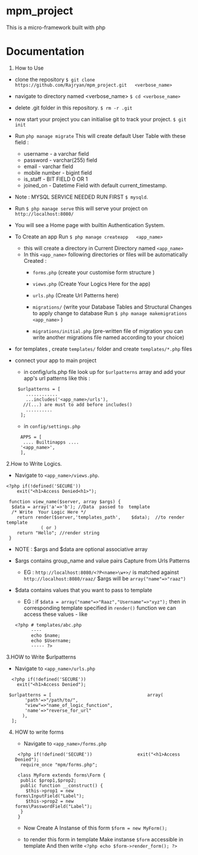 # mpm_project
This is a micro-framework built with php

# Documentation

1. How to Use
- clone the repository
  `$ git clone https://github.com/Rajryan/mpm_project.git   <verbose_name>`

- navigate to directory named <verbose_name>
  `$ cd <verbose_name>`

- delete .git folder in this repository.
  `$ rm -r .git`

- now start your project you can initialise git to track your project.
 `$ git init`

- Run `php manage migrate`
  This will create default User Table with these field :
  * username \- a varchar field
  * password \- varchar(255) field
  * email \- varchar field
  * mobile number \- bigint field 
  * is_staff \- BIT FIELD 0 OR 1
  * joined_on \- Datetime Field with default current_timestamp.

- Note : MYSQL SERVICE NEEDED RUN FIRST `$ mysqld`.

- Run `$ php manage serve`
    this will serve your project on  `http://localhost:8080/`

- You will see a Home page with builtin Authentication System.

- To Create an app Run `$ php manage createapp   <app_name>`
  * this will create a directory in Current Directory named `<app_name>`
  * In this `<app_name>` following directories   or files will be automatically Created :
    + `forms.php` (create your  customise form structure )
    + `views.php` (Create Your Logics Here for the app)
    + `urls.php` (Create Url Patterns here)
    + `migrations/` (write your Database          Tables and Structural Changes
      to apply change to database Run 
      `$ php manage makemigrations <app_name>`
      )
    
    + `migrations/initial.php` (pre-written file of migration you can write another migrations file named according to your choice)
  
 * for templates , create `templates/` folder and create `templates/*.php` files 

 * connect your app to main project
   + in config/urls.php file look up for        `$urlpatterns` array and  add your app's url patterns  like  this :
    ```
     $urlpatterns = [
        ............
        ...includes('<app_name>/urls'), 
       //(...) are must to add before includes()
        ..........
      ];
    ```
   +  in `config/settings.php` 
    ```
      APPS = [
       .... Builtinapps ....
      '<app_name>',
      ],
    ```



2.How to Write Logics.
 
  - Navigate to  `<app_name>/views.php`.
   
```
<?php if(!defined('SECURE'))        
    exit("<h1>Access Denied<h1>");         
                                       
 function view_name($server, array $args) {                                  
  $data = array('a'=>'b'); //Data  passed to  template                                     
  /* Write  Your Logic Here */         
    return render($server,'templates_path',    $data);  //to render template         
             ( or )                           
    return "Hello"; //render string           
 }  
```
  - NOTE : $args and $data are optional associative array
  - $args  contains group_name and value pairs
    Capture from Urls  Patterns
    * EG : `http://localhost:8080/<?P<name>\w+>/` is matched against `http://localhost:8080/raaz/`
    $args will be `array("name"=>"raaz")`
   
  - $data contains values that you want to pass to template
    * EG : if
    `$data = array("name"=>"Raaz","Username"=>"xyz");` then 
    in corresponding template specified in `render()` function we can access these values - like 
    ```
    <?php # templates/abc.php
          ----
          echo $name;
          echo $Username;
          ----- ?>
    ```
  
3.HOW to Write $urlpatterns
  * Navigate to  `<app_name>/urls.php`
``` 
  <?php if(!defined('SECURE'))                
    exit("<h1>Access Denied");                
                                              
 $urlpatterns = [                                    array(                                  
       'path'=>"/path/to/",                   
       "view"=>"name_of_logic_function",      
       'name'=>"reverse_for_url"              
      ),                                      
  ];        
```
 
    
    
 4. HOW to write forms 
    * Navigate to `<app_name>/forms.php`
     ```
      <?php if(!defined('SECURE'))                 exit("<h1>Access Denied");                 
       require_once "mpm/forms.php";             
                                                 
      class MyForm extends forms\Form {          
       public $prop1,$prop2;                     
       public function __construct() {           
         $this->prop1 = new                        forms\InputField("Label");                 
         $this->prop2 = new                        forms\PasswordField("Label");              
       }                                         
      }            
     ```

    * Now Create  A Instanse of this form
   `$form = new MyForm();`
 
    * to render this form in template Make instanse `$form`  accessible in template
    And then write 
`<?php echo $form->render_form(); ?>`
